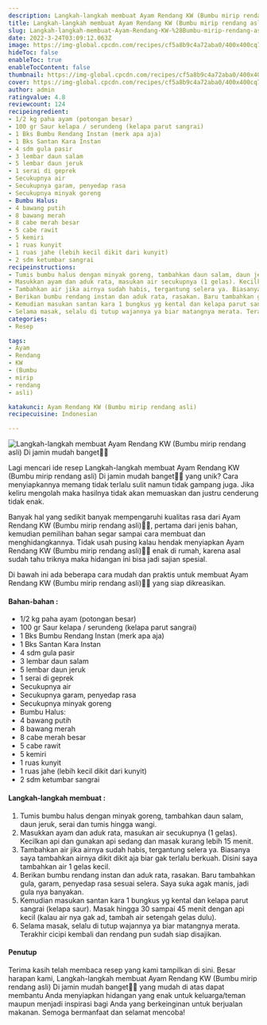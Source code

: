 ```yaml
---
description: Langkah-langkah membuat Ayam Rendang KW (Bumbu mirip rendang asli) Di jamin mudah banget"
title: Langkah-langkah membuat Ayam Rendang KW (Bumbu mirip rendang asli) Di jamin mudah banget
slug: Langkah-langkah-membuat-Ayam-Rendang-KW-%28Bumbu-mirip-rendang-asli%29-Di-jamin-mudah-banget
date: 2022-3-24T03:09:12.063Z
image: https://img-global.cpcdn.com/recipes/cf5a8b9c4a72aba0/400x400cq70/photo.jpg
hideToc: false
enableToc: true
enableTocContent: false
thumbnail: https://img-global.cpcdn.com/recipes/cf5a8b9c4a72aba0/400x400cq70/photo.jpg
cover: https://img-global.cpcdn.com/recipes/cf5a8b9c4a72aba0/400x400cq70/photo.jpg
author: admin
ratingvalue: 4.8
reviewcount: 124
recipeingredient:
- 1/2 kg paha ayam (potongan besar)
- 100 gr Saur kelapa / serundeng (kelapa parut sangrai)
- 1 Bks Bumbu Rendang Instan (merk apa aja)
- 1 Bks Santan Kara Instan
- 4 sdm gula pasir
- 3 lembar daun salam
- 5 lembar daun jeruk
- 1 serai di geprek
- Secukupnya air
- Secukupnya garam, penyedap rasa
- Secukupnya minyak goreng
- Bumbu Halus:
- 4 bawang putih
- 8 bawang merah
- 8 cabe merah besar
- 5 cabe rawit
- 5 kemiri
- 1 ruas kunyit
- 1 ruas jahe (lebih kecil dikit dari kunyit)
- 2 sdm ketumbar sangrai
recipeinstructions:
- Tumis bumbu halus dengan minyak goreng, tambahkan daun salam, daun jeruk, serai dan tumis hingga wangi.
- Masukkan ayam dan aduk rata, masukan air secukupnya (1 gelas). Kecilkan api dan gunakan api sedang dan masak kurang lebih 15 menit.
- Tambahkan air jika airnya sudah habis, tergantung selera ya. Biasanya saya tambahkan airnya dikit dikit aja biar gak terlalu berkuah. Disini saya tambahkan air 1 gelas kecil.
- Berikan bumbu rendang instan dan aduk rata, rasakan. Baru tambahkan gula, garam, penyedap rasa sesuai selera. Saya suka agak manis, jadi gula nya banyakan.
- Kemudian masukan santan kara 1 bungkus yg kental dan kelapa parut sangrai (kelapa saur). Masak hingga 30 sampai 45 menit dengan api kecil (kalau air nya gak ad, tambah air setengah gelas dulu).
- Selama masak, selalu di tutup wajannya ya biar matangnya merata. Terakhir cicipi kembali dan rendang pun sudah siap disajikan.
categories:
- Resep

tags:
- Ayam
- Rendang
- KW
- (Bumbu
- mirip
- rendang
- asli)

katakunci: Ayam Rendang KW (Bumbu mirip rendang asli)
recipecuisine: Indonesian

---
```


![Langkah-langkah membuat Ayam Rendang KW (Bumbu mirip rendang asli) Di jamin mudah banget👩‍🍳](https://img-global.cpcdn.com/recipes/cf5a8b9c4a72aba0/400x400cq70/photo.jpg)

Lagi mencari ide resep Langkah-langkah membuat Ayam Rendang KW (Bumbu mirip rendang asli) Di jamin mudah banget👩‍🍳 yang unik? Cara menyiapkannya memang tidak terlalu sulit namun tidak gampang juga. Jika keliru mengolah maka hasilnya tidak akan memuaskan dan justru cenderung tidak enak.

Banyak hal yang sedikit banyak mempengaruhi kualitas rasa dari Ayam Rendang KW (Bumbu mirip rendang asli)👩‍🍳, pertama dari jenis bahan, kemudian pemilihan bahan segar sampai cara membuat dan menghidangkannya. Tidak usah pusing kalau hendak menyiapkan Ayam Rendang KW (Bumbu mirip rendang asli)👩‍🍳 enak di rumah, karena asal sudah tahu triknya maka hidangan ini bisa jadi sajian spesial.

Di bawah ini ada beberapa cara mudah dan praktis untuk membuat Ayam Rendang KW (Bumbu mirip rendang asli)👩‍🍳 yang siap dikreasikan.

<!--inarticleads1-->

#### Bahan-bahan :

- 1/2 kg paha ayam (potongan besar)
- 100 gr Saur kelapa / serundeng (kelapa parut sangrai)
- 1 Bks Bumbu Rendang Instan (merk apa aja)
- 1 Bks Santan Kara Instan
- 4 sdm gula pasir
- 3 lembar daun salam
- 5 lembar daun jeruk
- 1 serai di geprek
- Secukupnya air
- Secukupnya garam, penyedap rasa
- Secukupnya minyak goreng
- Bumbu Halus:
- 4 bawang putih
- 8 bawang merah
- 8 cabe merah besar
- 5 cabe rawit
- 5 kemiri
- 1 ruas kunyit
- 1 ruas jahe (lebih kecil dikit dari kunyit)
- 2 sdm ketumbar sangrai

<!--inarticleads2-->

#### Langkah-langkah membuat :

1. Tumis bumbu halus dengan minyak goreng, tambahkan daun salam, daun jeruk, serai dan tumis hingga wangi.
1. Masukkan ayam dan aduk rata, masukan air secukupnya (1 gelas). Kecilkan api dan gunakan api sedang dan masak kurang lebih 15 menit.
1. Tambahkan air jika airnya sudah habis, tergantung selera ya. Biasanya saya tambahkan airnya dikit dikit aja biar gak terlalu berkuah. Disini saya tambahkan air 1 gelas kecil.
1. Berikan bumbu rendang instan dan aduk rata, rasakan. Baru tambahkan gula, garam, penyedap rasa sesuai selera. Saya suka agak manis, jadi gula nya banyakan.
1. Kemudian masukan santan kara 1 bungkus yg kental dan kelapa parut sangrai (kelapa saur). Masak hingga 30 sampai 45 menit dengan api kecil (kalau air nya gak ad, tambah air setengah gelas dulu).
1. Selama masak, selalu di tutup wajannya ya biar matangnya merata. Terakhir cicipi kembali dan rendang pun sudah siap disajikan.

#### Penutup

Terima kasih telah membaca resep yang kami tampilkan di sini. Besar harapan kami, Langkah-langkah membuat Ayam Rendang KW (Bumbu mirip rendang asli) Di jamin mudah banget👩‍🍳 yang mudah di atas dapat membantu Anda menyiapkan hidangan yang enak untuk keluarga/teman maupun menjadi inspirasi bagi Anda yang berkeinginan untuk berjualan makanan. Semoga bermanfaat dan selamat mencoba!